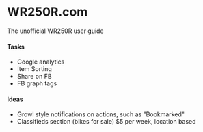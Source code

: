 WR250R.com
==========
The unofficial WR250R user guide

#### Tasks
* Google analytics
* Item Sorting
* Share on FB
* FB graph tags

#### Ideas
* Growl style notifications on actions, such as "Bookmarked"
* Classifieds section (bikes for sale) $5 per week, location based

